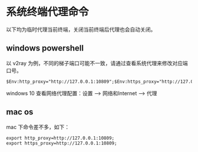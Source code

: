 # 系统终端代理命令

以下均为临时代理当前终端，关闭当前终端后代理也会自动关闭。

## windows powershell

以 v2ray 为例，不同的梯子端口可能不一致，请通过查看系统代理来修改对应端口号。

```shell
$Env:http_proxy="http://127.0.0.1:10809";$Env:https_proxy="http://127.0.0.1:10809"
```

windows 10 查看网络代理配置：设置 --> 网络和Internet --> 代理


## mac os

mac 下命令差不多，如下：

```shell
export http_proxy=http://127.0.0.1:10809;
export https_proxy=http://127.0.0.1:10809;
```



